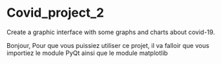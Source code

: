 # Covid_project_2
Create a graphic interface with some graphs and charts about covid-19.

Bonjour, 
Pour que vous puissiez utiliser ce projet, il va falloir que vous importiez le module PyQt ainsi que le module matplotlib
